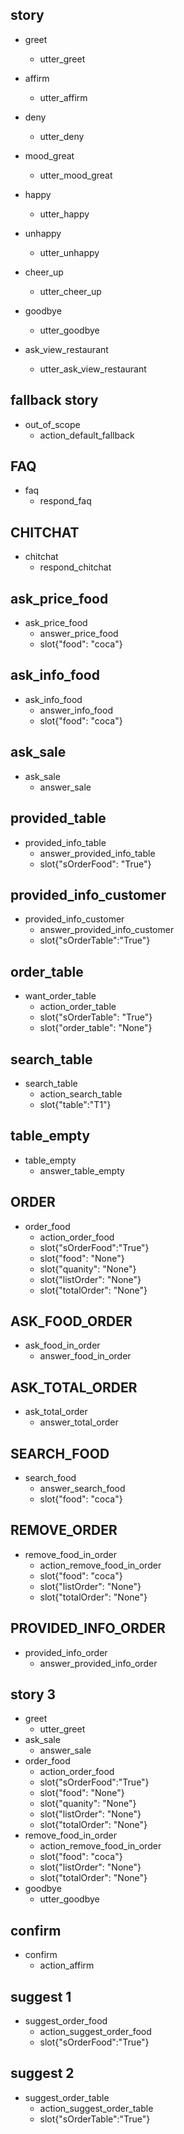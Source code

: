 ## story 
* greet
   - utter_greet
* affirm  
   - utter_affirm
* deny
   - utter_deny
* mood_great
   - utter_mood_great
* happy
   - utter_happy
* unhappy
   - utter_unhappy
* cheer_up
   - utter_cheer_up
* goodbye
   - utter_goodbye

* ask_view_restaurant
   - utter_ask_view_restaurant


## fallback story
* out_of_scope
   - action_default_fallback

## FAQ
* faq
   - respond_faq

## CHITCHAT
* chitchat
   - respond_chitchat

## ask_price_food
* ask_price_food
   - answer_price_food
   - slot{"food": "coca"}

## ask_info_food
* ask_info_food
   - answer_info_food
   - slot{"food": "coca"}

## ask_sale
* ask_sale
   - answer_sale

## provided_table
* provided_info_table
   - answer_provided_info_table
   - slot{"sOrderFood": "True"}


## provided_info_customer
* provided_info_customer
   - answer_provided_info_customer
   - slot{"sOrderTable":"True"}

## order_table

* want_order_table
   - action_order_table
   - slot{"sOrderTable": "True"}
   - slot{"order_table": "None"}

## search_table
* search_table
   - action_search_table
   - slot{"table":"T1"}

## table_empty
* table_empty
   - answer_table_empty

## ORDER 
* order_food
   - action_order_food
   - slot{"sOrderFood":"True"}
   - slot{"food": "None"}
   - slot{"quanity": "None"}
   - slot{"listOrder": "None"}
   - slot{"totalOrder": "None"}
  
## ASK_FOOD_ORDER
* ask_food_in_order
   - answer_food_in_order

## ASK_TOTAL_ORDER
* ask_total_order
   - answer_total_order

## SEARCH_FOOD
* search_food
   - answer_search_food
   - slot{"food": "coca"}

## REMOVE_ORDER
* remove_food_in_order
   - action_remove_food_in_order
   - slot{"food": "coca"}
   - slot{"listOrder": "None"}
   - slot{"totalOrder": "None"}
## PROVIDED_INFO_ORDER
* provided_info_order
   - answer_provided_info_order

## story 3
* greet
   - utter_greet
* ask_sale
   - answer_sale
* order_food
   - action_order_food
   - slot{"sOrderFood":"True"}
   - slot{"food": "None"}
   - slot{"quanity": "None"}
   - slot{"listOrder": "None"}
   - slot{"totalOrder": "None"}
* remove_food_in_order
   - action_remove_food_in_order
   - slot{"food": "coca"}
   - slot{"listOrder": "None"}
   - slot{"totalOrder": "None"}
* goodbye
   - utter_goodbye

## confirm
* confirm
   - action_affirm

## suggest 1
* suggest_order_food
   - action_suggest_order_food
   - slot{"sOrderFood":"True"}
## suggest 2
* suggest_order_table
   - action_suggest_order_table
   - slot{"sOrderTable":"True"}

